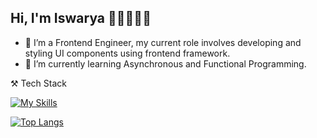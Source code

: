 ## Hi, I'm Iswarya 👋🏻👩🏻‍💻


- 🔭 I’m a Frontend Engineer, my current role involves developing and styling UI components using frontend framework.
- 🌱 I’m currently learning Asynchronous and Functional Programming.

⚒️ Tech Stack 


 [![My Skills](https://skillicons.dev/icons?i=angular,javascript,typescript,rxjs,git,webpack,sass,css,html,mysql,visualstudio)](https://skillicons.dev)
 
 
[![Top Langs](https://github-readme-stats.vercel.app/api/top-langs/?username=iswarya15&layout=compact&theme=dark#gh-dark-mode-only)](https://github.com/anuraghazra/github-readme-stats)



